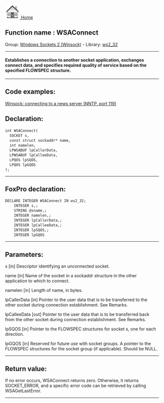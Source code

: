 [<img src="../../images/home.png"> Home ](https://github.com/VFPX/Win32API)  

## Function name : WSAConnect
Group: [Windows Sockets 2 (Winsock)](../../functions_group.md#Windows_Sockets_2_(Winsock))  -  Library: [ws2_32](../../Libraries.md#ws2_32)  
***  


#### Establishes a connection to another socket application, exchanges connect data, and specifies required quality of service based on the specified FLOWSPEC structure.

***  


## Code examples:
[Winsock: connecting to a news server (NNTP, port 119)](../../samples/sample_389.md)  

## Declaration:
```foxpro  
int WSAConnect(
  SOCKET s,
  const struct sockaddr* name,
  int namelen,
  LPWSABUF lpCallerData,
  LPWSABUF lpCalleeData,
  LPQOS lpSQOS,
  LPQOS lpGQOS
);  
```  
***  


## FoxPro declaration:
```foxpro  
DECLARE INTEGER WSAConnect IN ws2_32;
	INTEGER s,;
	STRING @sname,;
	INTEGER namelen,;
	INTEGER lpCallerData,;
	INTEGER lpCalleeData,;
	INTEGER lpSQOS,;
	INTEGER lpGQOS  
```  
***  


## Parameters:
s 
[in] Descriptor identifying an unconnected socket. 

name 
[in] Name of the socket in a sockaddr structure in the other application to which to connect. 

namelen 
[in] Length of name, in bytes. 

lpCallerData 
[in] Pointer to the user data that is to be transferred to the other socket during connection establishment. See Remarks. 

lpCalleeData 
[out] Pointer to the user data that is to be transferred back from the other socket during connection establishment. See Remarks. 

lpSQOS 
[in] Pointer to the FLOWSPEC structures for socket s, one for each direction. 

lpGQOS 
[in] Reserved for future use with socket groups. A pointer to the FLOWSPEC structures for the socket group (if applicable). Should be NULL.   
***  


## Return value:
If no error occurs, WSAConnect returns zero. Otherwise, it returns SOCKET_ERROR, and a specific error code can be retrieved by calling WSAGetLastError.  
***  

